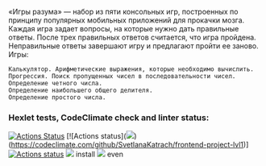 
«Игры разума» — набор из пяти консольных игр, построенных по принципу популярных мобильных приложений для прокачки мозга. Каждая игра задает вопросы, на которые нужно дать правильные ответы. После трех правильных ответов считается, что игра пройдена. Неправильные ответы завершают игру и предлагают пройти ее заново. Игры:

    Калькулятор. Арифметические выражения, которые необходимо вычислить.
    Прогрессия. Поиск пропущенных чисел в последовательности чисел.
    Определение четного числа.
    Определение наибольшего общего делителя.
    Определение простого числа.

### Hexlet tests, CodeClimate check and linter status:
[![Actions Status](https://github.com/SvetlanaKatrach/frontend-project-lvl1/workflows/hexlet-check/badge.svg)](https://github.com/SvetlanaKatrach/frontend-project-lvl1/actions)
[![Actions status](<img src="https://api.codeclimate.com/v1/badges/a99a88d28ad37a79dbf6/maintainability" /></a>)(https://codeclimate.com/github/SvetlanaKatrach/frontend-project-lvl1)]
[![Actions status](https://github.com/SvetlanaKatrach/frontend-project-lvl1/workflows/make-lint/badge.svg)](https://github.com/SvetlanaKatrach/frontend-project-lvl1/actions/)
<a href="https://asciinema.org/a/oJiI2M2AIRAaOJyASS3fcU3fO" target="_blank"><img src="https://asciinema.org/a/oJiI2M2AIRAaOJyASS3fcU3fO.svg" /></a> install 
<a href="https://asciinema.org/a/VAtscfaUQP3zqEbOypB2w5z12" target="_blank"><img src="https://asciinema.org/a/VAtscfaUQP3zqEbOypB2w5z12.svg" /></a> even 